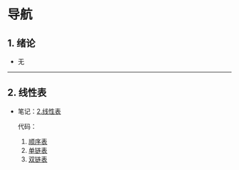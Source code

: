 # 导航

## 1. 绪论

* 无

---

## 2. 线性表

* 笔记：[2.线性表](./笔记/2.线性表.md)

    代码：

    1. [顺序表](./代码/SequenceList.cpp)
    2. [单链表](./代码/LinkedList.cpp)
    3. [双链表](./代码/DualLinkedList.cpp)